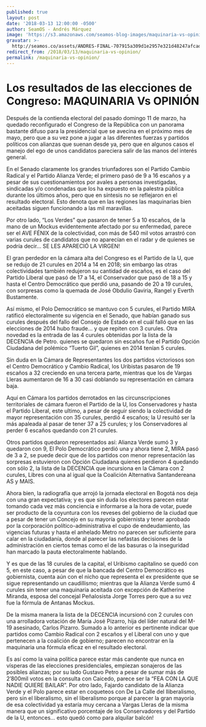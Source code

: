 ```yaml
---
published: true
layout: post
date: '2018-03-13 12:00:00 -0500'
author: SeamOS - Andrés Márquez
image: 'https://s3.amazonaws.com/seamos-blog-images/maquinaria-vs-opinion.jpeg'
gravatar: >-
  http://seamos.co/assets/ANDRES-FINAL-707915a309d1e2957e321d48247afcad3eff7bd0a4c2d2e962193fe1be6e5fa5.png
redirect_from: /2018/03/13/maquinaria-vs-opinion/
permalink: /maquinaria-vs-opinion/
---
```

# Los resultados de las elecciones de Congreso: MAQUINARIA Vs OPINIÓN

Después de la contienda electoral del pasado domingo 11 de marzo, ha quedado reconfigurado el Congreso de la República con un panorama bastante difuso para la presidencial que se avecina en el próximo mes de mayo, pero que a su vez pone a jugar a las diferentes fuerzas y partidos políticos con alianzas que suenan desde ya, pero que en algunos casos el manejo del ego de unos candidatos pareciera salir de las manos del interés general.

En el Senado claramente los grandes triunfadores son el Partido Cambio Radical y el Partido Alianza Verde; el primero pasó de 9 a 16 escaños y a pesar de sus cuestionamientos por avales a personas investigadas, sindicadas y/o condenadas que los ha expuesto en la palestra pública durante los últimos años, pero que en síntesis no se reflejaron en el resultado electoral. Esto denota que en las regiones las maquinarias bien aceitadas siguen funcionando a las mil maravillas. 

Por otro lado, “Los Verdes” que pasaron de tener 5 a 10 escaños, de la mano de un Mockus evidentemente afectado por su enfermedad, parece ser el AVE FÉNIX de la colectividad, con más de 540 mil votos arrastró con varias curules de candidatos que no aparecían en el radar y de quienes se podría decir… SE LES APARECIÓ LA VIRGEN!

El gran perdedor en la cámara alta del Congreso es el Partido de la U, que se redujo de 21 curules en 2014 a 14 en 2018; sin embargo las otras colectividades también redujeron su cantidad de escaños, es el caso del Partido Liberal que pasó de 17 a 14, el Conservador que pasó de 18 a 15 y hasta el Centro Democrático que perdió una, pasando de 20 a 19 curules, con sorpresas como la quemada de José Obdulio Gaviria, Rangel y Everth Bustamente.

Así mismo, el Polo Democrático se mantuvo con 5 curules, el Partido MIRA ratificó electoralmente su vigencia en el Senado, que habían ganado sus curules después del fallo del Consejo de Estado en el cuál falló que en las elecciones de 2014 hubo fraude… y que repiten con 3 curules. Otra novedad es la entrada de las 4 curules obtenidas por la lista de la DECENCIA de Petro. quienes se quedaron sin escaños fue el Partido Opción Ciudadana del polémico “Tuerto Gil”, quienes en 2014 tenían 5 curules.  

Sin duda en la Cámara de Representantes los dos partidos victoriosos son el Centro Democrático y Cambio Radical, los Uribistas pasaron de 19 escaños a 32 creciendo en una tercera parte, mientras que los de Vargas Lleras aumentaron de 16 a 30 casi doblando su representación en cámara baja. 

Aquí en Cámara los partidos derrotados en las circunscripciones territoriales de cámara fueron el Partido de la U, los Conservadores y hasta el Partido Liberal, este ultimo, a pesar de seguir siendo la colectividad de mayor representación con 35 curules, perdió 4 escaños; la U resultó ser la más apaleada al pasar de tener 37 a 25 curules; y los Conservadores al perder 6 escaños quedando con 21 curules.

Otros partidos quedaron representados así: Alianza Verde sumó 3 y quedaron con 9, El Polo Democrático perdió una y ahora tiene 2, MIRA pasó de 3 a 2, se puede decir que de los partidos con menor representación las sorpresas estuvieron con Opción Ciudadana quienes perdieron 4 quedando con sólo 2, la lista de la DECENCIA que incursiona en la Cámara con 2 curules, Libres con una al igual que la Coalición Alternativa Santandereana AS y MAIS.

Ahora bien, la radiografía que arrojó la jornada electoral en Bogotá nos deja con una gran expectativa; y es que sin duda los electores parecen estar tomando cada vez más conciencia e informarse a la hora de votar, puede ser producto de la coyuntura con los reveses del gobierno de la ciudad que a pesar de tener un Concejo en su mayoría gobiernista y tener aprobado por la corporación político-administrativa el cupo de endeudamiento, las vigencias futuras y hasta el anhelado Metro no parecen ser suficiente para calar en la ciudadanía, donde al parecer las nefastas decisiones de la administración en ciertos temas como el de las basuras o la inseguridad han marcado la pauta electoralmente hablando.

Y es que de las 18 curules de la capital, el Uribismo capitalino se quedó con 5, en este caso, a pesar de que la bancada del Centro Democrático es gobiernista, cuenta aún con el nicho que representa el ex presidente que se sigue representando un caudillismo; mientras que la Alianza Verde sumó 4 curules sin tener una maquinaria aceitada con excepción de Katherine Miranda,  esposa del concejal Peñalosista Jorge Torres pero que a su vez fue la fórmula de Antanas Mockus.

De la misma manera la lista de la DECENCIA incursionó con 2 curules con una arrolladora votación de María José Pizarro, hija del líder natural del M-19 asesinado, Carlos Pizarro. Sumado a lo anterior es pertinente indicar que partidos como Cambio Radical con 2 escaños y el Liberal con uno y que pertenecen a la coalición de gobierno; parecen no encontrar en la maquinaria una fórmula eficaz en el resultado electoral.

Es así como la vaina política parece estar más candente que nunca en vísperas de las elecciones presidenciales, empiezan sonajeros de las posibles alianzas; por su lado Gustavo Petro a pesar de sumar más de 2’800mil votos en la consulta con Caicedo, parece ser la “FEA CON LA QUE NADIE QUIERE BAILAR”. Por otro lado, Fajardo candidato de la Alianza Verde y el Polo parece estar en coqueteos con De La Calle del lliberalismo, pero sin el liberalismo, sin el liberalismo porque al parecer la gran mayoría de esa colectividad ya estaría muy cercana a Vargas Lleras de la misma manera que un significativo porcentaje de los Conservadores y del Partido de la U, entonces… esto quedó como para alquilar balcón! 

